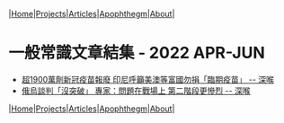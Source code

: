 |[Home](/README.md)|[Projects](/projects.md)|[Articles](/articles.md)|[Apophthegm](/apophthegm.md)|[About](/about.md)|

# 一般常識文章結集 - 2022 APR-JUN

- [超1900萬劑新冠疫苗報廢 印尼呼籲美澳等富國勿捐「臨期疫苗」 -- 深喉](https://www.bastillepost.com/hongkong/article/10443756-%e8%b6%851900%e8%90%ac%e5%8a%91%e6%96%b0%e5%86%a0%e7%96%ab%e8%8b%97%e5%a0%b1%e5%bb%a2-%e5%8d%b0%e5%b0%bc%e5%91%bc%e7%b1%b2%e7%be%8e%e6%be%b3%e7%ad%89%e5%af%8c%e5%9c%8b%e5%8b%bf%e6%8d%90%e3%80%8c)  
- [俄烏談判「沒突破」 專家：問題在戰場上 第二階段更慘烈 -- 深喉](https://www.bastillepost.com/hongkong/article/10444914-%e4%bf%84%e7%83%8f%e8%ab%87%e5%88%a4%e3%80%8c%e6%b2%92%e7%aa%81%e7%a0%b4%e3%80%8d-%e5%b0%88%e5%ae%b6%ef%bc%9a%e5%95%8f%e9%a1%8c%e5%9c%a8%e6%88%b0%e5%a0%b4%e4%b8%8a-%e7%ac%ac%e4%ba%8c%e9%9a%8e%e6%ae%b5)  

|[Home](/README.md)|[Projects](/projects.md)|[Articles](/articles.md)|[Apophthegm](/apophthegm.md)|[About](/about.md)|
